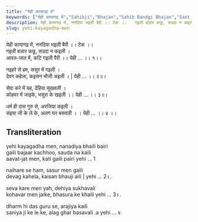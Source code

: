 ```yaml
---
title: "येही कायागढ़ में"
keywords: ["येही कायागढ़ में","Sahibji","Bhajan","Sahib Bandgi Bhajan","Sant Kabir Bhajan","bhajan lyrics","साहिब बंदगी भजन","भजन"]
description: येही कायागढ़ में, ननदिया भइली बैरी ।। टेक ।।   गइली बज़ार कछू, सउदा न कइली ।   आवत-जात में, कटि गइली पैरी ।। येही ... ।। १।।      नइहरे से हम, ससुर में
slug: yehi-kayagadha-men
---
```


  
येही कायागढ़ में, ननदिया भइली बैरी ।। टेक ।।  
गइली बज़ार कछू, सउदा न कइली ।  
आवत-जात में, कटि गइली पैरी ।। येही ... ।। १।।  
  
नइहरे से हम, ससुर में गइली ।  
देवग कहेला, कइसन भौजी अइली । | येही ... ।। २॥।  
  
सेवा करे में यह, देहिया सुखवली ।  
कोहवर में जाइके, भसुरा के खइली ।। येही ... ।। ३॥।  
  
धर्म ही दास गुरु से, अरजिया कइली ।  
संइया जी के ले के, अलग घर बसवली । । येही ... ।। ४ ।।  


## Transliteration

  
yehi kayagadha men, nanadiya bhaili bairi      
gaili bajaar kachhoo, sauda na kaili  
aavat-jat men, kati gaili pairi   yehi ...   1   
  
naihare se ham, sasur men gaili  
devag kahela, kaisan bhauji aili | yehi ...   2॥.  
  
seva kare men yah, dehiya sukhavali  
kohavar men jaike, bhasura ke khaili   yehi ...   3॥.  
  
dharm hi das guru se, arajiya kaili  
saniya ji ke le ke, alag ghar basavali .a yehi ...   ४    

  